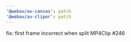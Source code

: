```yaml
---
'@webav/av-canvas': patch
'@webav/av-cliper': patch
---
```


fix: first frame incorrect when split MP4Clip #246
